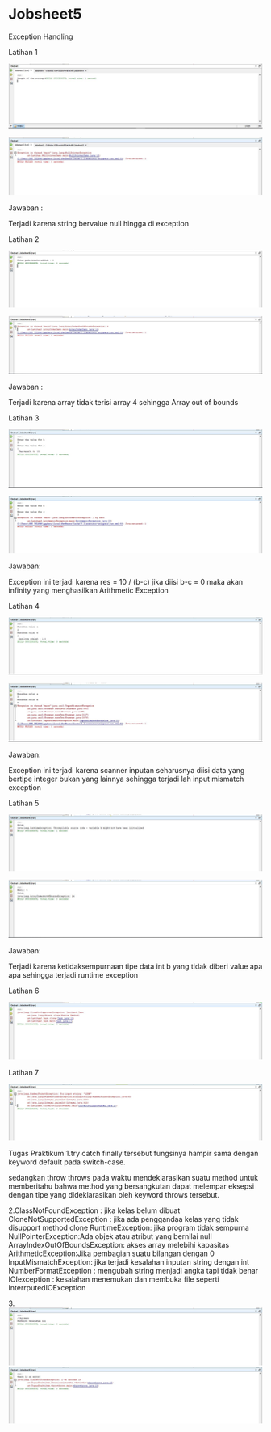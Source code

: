 # Jobsheet5
Exception Handling

Latihan 1 

![alt text](https://github.com/akuian/Jobsheet5/blob/master/1.JPG)

![alt text](https://github.com/akuian/Jobsheet5/blob/master/1.5.JPG)

Jawaban :

Terjadi karena string bervalue null hingga di exception

Latihan 2

![alt text](https://github.com/akuian/Jobsheet5/blob/master/2.JPG)

![alt text](https://github.com/akuian/Jobsheet5/blob/master/2.5.JPG)

Jawaban : 

Terjadi karena array tidak terisi array 4 sehingga Array out of bounds

Latihan 3

![alt text](https://github.com/akuian/Jobsheet5/blob/master/3.JPG)

![alt text](https://github.com/akuian/Jobsheet5/blob/master/3.5.JPG)

Jawaban:

Exception ini terjadi karena res = 10 / (b-c) jika diisi b-c = 0 maka akan infinity yang
menghasilkan Arithmetic Exception

Latihan 4

![alt text](https://github.com/akuian/Jobsheet5/blob/master/4.JPG)

![alt text](https://github.com/akuian/Jobsheet5/blob/master/4.5.JPG)

Jawaban:

Exception ini terjadi karena scanner inputan seharusnya diisi data yang bertipe integer
bukan yang lainnya sehingga terjadi lah input mismatch exception

Latihan 5

![alt text](https://github.com/akuian/Jobsheet5/blob/master/5.JPG)

![alt text](https://github.com/akuian/Jobsheet5/blob/master/5.5.JPG)

Jawaban:

Terjadi karena ketidaksempurnaan tipe data int b yang tidak diberi value apa apa sehingga terjadi runtime exception

Latihan 6

![alt text](https://github.com/akuian/Jobsheet5/blob/master/6.JPG)

Latihan 7

![alt text](https://github.com/akuian/Jobsheet5/blob/master/6.5.JPG)

Tugas Praktikum
1.try catch finally tersebut fungsinya hampir sama dengan keyword default pada switch-case.

  sedangkan throw throws pada waktu mendeklarasikan suatu method untuk memberitahu bahwa method yang bersangkutan dapat melempar eksepsi dengan tipe yang dideklarasikan oleh keyword throws tersebut.

2.ClassNotFoundException : jika kelas belum dibuat
  CloneNotSupportedException : jika ada penggandaa kelas yang tidak disupport method clone
  RuntimeException: jika program tidak sempurna
  NullPointerException:Ada objek atau atribut yang bernilai null
  ArrayIndexOutOfBoundsException: akses array melebihi kapasitas
  ArithmeticException:Jika pembagian suatu bilangan dengan 0
  InputMismatchException: jika terjadi kesalahan inputan string dengan int
  NumberFormatException : mengubah string menjadi angka tapi tidak benar
  IOIexception : kesalahan menemukan dan membuka file seperti InterrputedIOException
  
  

3.![alt text](https://github.com/akuian/Jobsheet5/blob/master/prak1.JPG)
  ![alt text](https://github.com/akuian/Jobsheet5/blob/master/prak2.JPG)
